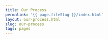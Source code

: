 ```yaml
---
title: Our Process
permalink: '{{ page.fileSlug }}/index.html'
layout: our-process.html
slug: our-process
tags: pages
---
```



